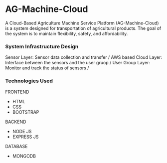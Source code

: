 # AG-Machine-Cloud

A Cloud-Based Agriculture Machine Service Platform (AG-Machine-Cloud) is a system designed for transportation of agricultural products. The goal of the system is to maintain flexibility, safety, and affordability.

### System Infrastructure Design

Sensor Layer: Sensor data collection and transfer /
AWS based Cloud Layer: Interface between the sensors and the user gruop /
User Group Layer: Monitor and track the status of sensors /

### Technologies Used

FRONTEND 
- HTML
- CSS
- BOOTSTRAP

BACKEND 
- NODE JS
- EXPRESS JS

DATABASE 
- MONGODB



